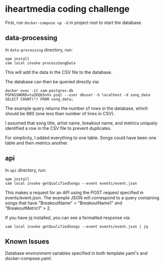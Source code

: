 # iheartmedia coding challenge

First, run `docker-compose up -d` in project root to start the database.

## data-processing

In `data-processing` directory, run:

```
npm install
sam local invoke processSongData
```

This will add the data in the CSV file to the database.

The database can then be queried directly via:

```
docker exec -it sam-postgres-db
PGPASSWORD=tuZKQb5nVx psql --user dbuser -h localhost -d song_data
SELECT COUNT(*) FROM song_data;
```

The example query returns the number of rows in the database, which should be 880 (one less than number of lines in CSV).

I assumed that song title, artist name, breakout name, and metrics uniquely identified a row in the CSV file to prevent duplicates.

For simplicity, I added everything to one table. Songs could have been one table and then metrics another.

## api

In `api` directory, run:

```
npm install
sam local invoke getQualifiedSongs --event events/event.json
```

This makes a request for an API using the POST request specified in events/event.json. The example JSON will correspond to a query containing songs that have "BreakoutName" = "BreakoutName1" and "BreakoutMetric1" > 2.

If you have jq installed, you can see a formatted response via:

`sam local invoke getQualifiedSongs --event events/event.json | jq`

## Known Issues

Database environment variables specified in both template.yaml's and docker-compose.yaml.
